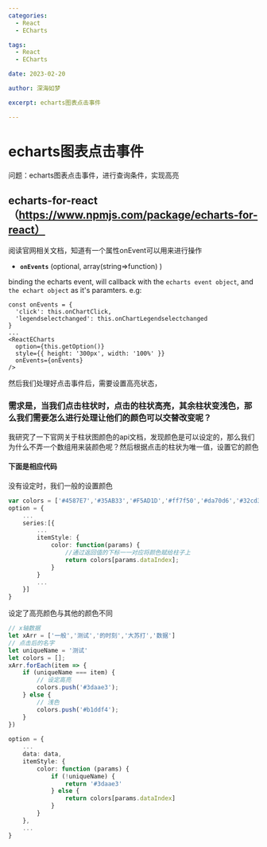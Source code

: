 ```yaml
---
categories:
  - React
  - ECharts

tags:
  - React
  - ECharts

date: 2023-02-20

author: 深海如梦

excerpt: echarts图表点击事件

---
```


# echarts图表点击事件

问题：echarts图表点击事件，进行查询条件，实现高亮

## echarts-for-react（https://www.npmjs.com/package/echarts-for-react）

阅读官网相关文档，知道有一个属性onEvent可以用来进行操作

- **`onEvents`** (optional, array(string=>function) )

binding the echarts event, will callback with the `echarts event object`, and `the echart object` as it's paramters. e.g:

```
const onEvents = {
  'click': this.onChartClick,
  'legendselectchanged': this.onChartLegendselectchanged
}
...
<ReactECharts
  option={this.getOption()}
  style={{ height: '300px', width: '100%' }}
  onEvents={onEvents}
/>
```

然后我们处理好点击事件后，需要设置高亮状态，

### 需求是，当我们点击柱状时，点击的柱状高亮，其余柱状变浅色，那么我们需要怎么进行处理让他们的颜色可以交替改变呢？

我研究了一下官网关于柱状图颜色的api文档，发现颜色是可以设定的，那么我们为什么不弄一个数组用来装颜色呢？然后根据点击的柱状为唯一值，设置它的颜色

#### 下面是相应代码

没有设定时，我们一般的设置颜色

```typescript
var colors = ['#4587E7','#35AB33','#F5AD1D','#ff7f50','#da70d6','#32cd32','#6495ed'];
option = {
    ...
    series:[{
        ...
        itemStyle: {
            color: function(params) {
                //通过返回值的下标一一对应将颜色赋给柱子上
                return colors[params.dataIndex];
            }
        }
        ...
    }]
}
```

设定了高亮颜色与其他的颜色不同

```typescript
// x轴数据
let xArr = ['一般','测试','的时刻','大苏打','数据']
// 点击后的名字
let uniqueName = '测试'
let colors = [];
xArr.forEach(item => {
    if (uniqueName === item) {
    	// 设定高亮
    	colors.push('#3daae3');
    } else {
    	// 浅色
    	colors.push('#b1ddf4');
    }
})
 
option = {
    ...
    data: data,
    itemStyle: {
        color: function (params) {
            if (!uniqueName) {
            	return '#3daae3'
            } else {
            	return colors[params.dataIndex]
            }
        }
    },
    ...
}
```

